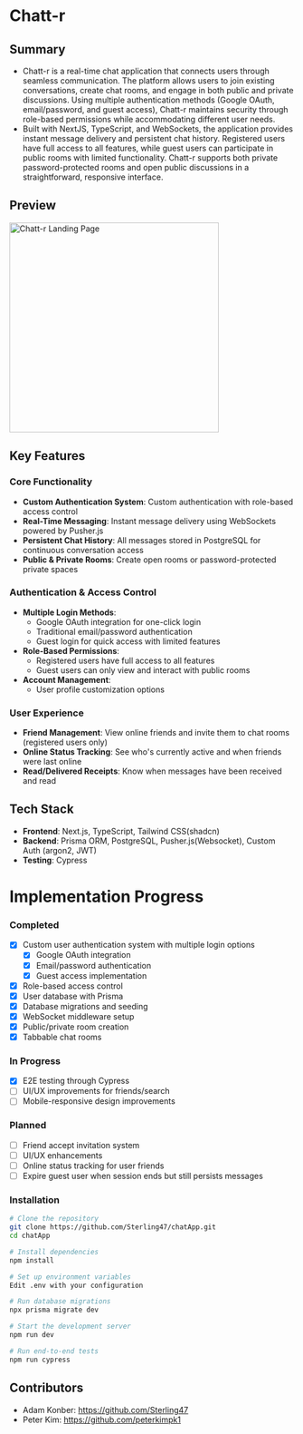 # Chatt-r
## Summary
- Chatt-r is a real-time chat application that connects users through seamless communication. The platform allows users to join existing conversations, create chat rooms, and engage in both public and private discussions. Using multiple authentication methods (Google OAuth, email/password, and guest access), Chatt-r maintains security through role-based permissions while accommodating different user needs.
- Built with NextJS, TypeScript, and WebSockets, the application provides instant message delivery and persistent chat history. Registered users have full access to all features, while guest users can participate in public rooms with limited functionality. Chatt-r supports both private password-protected rooms and open public discussions in a straightforward, responsive interface.
## Preview
<img width="370" alt="Chatt-r Landing Page" src="https://github.com/user-attachments/assets/06491325-a955-4e63-bb53-b22f70d25975" />

## Key Features

### Core Functionality
- **Custom Authentication System**: Custom authentication with role-based access control
- **Real-Time Messaging**: Instant message delivery using WebSockets powered by Pusher.js
- **Persistent Chat History**: All messages stored in PostgreSQL for continuous conversation access
- **Public & Private Rooms**: Create open rooms or password-protected private spaces

### Authentication & Access Control
- **Multiple Login Methods**:
  - Google OAuth integration for one-click login
  - Traditional email/password authentication
  - Guest login for quick access with limited features
- **Role-Based Permissions**:
  - Registered users have full access to all features
  - Guest users can only view and interact with public rooms
- **Account Management**:
  - User profile customization options

### User Experience
- **Friend Management**: View online friends and invite them to chat rooms (registered users only)
- **Online Status Tracking**: See who's currently active and when friends were last online
- **Read/Delivered Receipts**: Know when messages have been received and read

## Tech Stack

- **Frontend**: Next.js, TypeScript, Tailwind CSS(shadcn) <br>
- **Backend**: Prisma ORM, PostgreSQL, Pusher.js(Websocket), Custom Auth (argon2, JWT) <br>
- **Testing**: Cypress


# Implementation Progress

### Completed
- [x] Custom user authentication system with multiple login options
  - [x] Google OAuth integration
  - [x] Email/password authentication
  - [x] Guest access implementation
- [x] Role-based access control
- [x] User database with Prisma
- [x] Database migrations and seeding
- [x] WebSocket middleware setup
- [x] Public/private room creation
- [x] Tabbable chat rooms

### In Progress
- [x] E2E testing through Cypress
- [ ] UI/UX improvements for friends/search
- [ ] Mobile-responsive design improvements

### Planned
- [ ] Friend accept invitation system
- [ ] UI/UX enhancements
- [ ] Online status tracking for user friends
- [ ] Expire guest user when session ends but still persists messages

### Installation
```bash
# Clone the repository
git clone https://github.com/Sterling47/chatApp.git
cd chatApp

# Install dependencies
npm install

# Set up environment variables
Edit .env with your configuration

# Run database migrations
npx prisma migrate dev

# Start the development server
npm run dev

# Run end-to-end tests
npm run cypress
```
## Contributors
- Adam Konber: https://github.com/Sterling47
- Peter Kim: https://github.com/peterkimpk1
